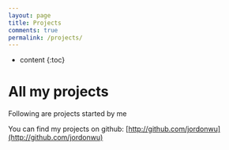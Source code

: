 ```yaml
---
layout: page
title: Projects
comments: true
permalink: /projects/
---
```


* content
{:toc}

# All my projects
Following are projects started by me  

You can find my projects on github:
[http://github.com/jordonwu](http://github.com/jordonwu)